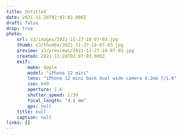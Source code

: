 ```yaml
---
title: Untitled
date: 2021-11-28T02:07:03.000Z
draft: false
drop: true
photo:
    url: s3/images/2021-11-27-18-07-03.jpg
    thumb: s3/thumbs/2021-11-27-18-07-03.jpg
    preview: s3/previews/2021-11-27-18-07-03.jpg
    created: 2021-11-28T02:07:03.000Z
    exif:
        make: Apple
        model: "iPhone 12 mini"
        lens: "iPhone 12 mini back dual wide camera 4.2mm f/1.6"
        iso: 640
        aperture: 1.6
        shutter_speed: 1/30
        focal_length: "4.2 mm"
        gps: null
    title: null
    caption: null
links: []
---
```

